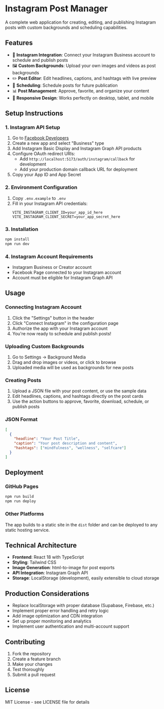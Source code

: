 # Instagram Post Manager

A complete web application for creating, editing, and publishing Instagram posts with custom backgrounds and scheduling capabilities.

## Features

- 📱 **Instagram Integration**: Connect your Instagram Business account to schedule and publish posts
- 🖼️ **Custom Backgrounds**: Upload your own images and videos as post backgrounds
- ✏️ **Post Editor**: Edit headlines, captions, and hashtags with live preview
- 📅 **Scheduling**: Schedule posts for future publication
- 📊 **Post Management**: Approve, favorite, and organize your content
- 📱 **Responsive Design**: Works perfectly on desktop, tablet, and mobile

## Setup Instructions

### 1. Instagram API Setup

1. Go to [Facebook Developers](https://developers.facebook.com/apps/)
2. Create a new app and select "Business" type
3. Add Instagram Basic Display and Instagram Graph API products
4. Configure OAuth redirect URIs:
   - Add `http://localhost:5173/auth/instagram/callback` for development
   - Add your production domain callback URL for deployment
5. Copy your App ID and App Secret

### 2. Environment Configuration

1. Copy `.env.example` to `.env`
2. Fill in your Instagram API credentials:
   ```
   VITE_INSTAGRAM_CLIENT_ID=your_app_id_here
   VITE_INSTAGRAM_CLIENT_SECRET=your_app_secret_here
   ```

### 3. Installation

```bash
npm install
npm run dev
```

### 4. Instagram Account Requirements

- Instagram Business or Creator account
- Facebook Page connected to your Instagram account
- Account must be eligible for Instagram Graph API

## Usage

### Connecting Instagram Account

1. Click the "Settings" button in the header
2. Click "Connect Instagram" in the configuration page
3. Authorize the app with your Instagram account
4. You're now ready to schedule and publish posts!

### Uploading Custom Backgrounds

1. Go to Settings → Background Media
2. Drag and drop images or videos, or click to browse
3. Uploaded media will be used as backgrounds for new posts

### Creating Posts

1. Upload a JSON file with your post content, or use the sample data
2. Edit headlines, captions, and hashtags directly on the post cards
3. Use the action buttons to approve, favorite, download, schedule, or publish posts

### JSON Format

```json
[
  {
    "headline": "Your Post Title",
    "caption": "Your post description and content",
    "hashtags": ["mindfulness", "wellness", "selfcare"]
  }
]
```

## Deployment

### GitHub Pages

```bash
npm run build
npm run deploy
```

### Other Platforms

The app builds to a static site in the `dist` folder and can be deployed to any static hosting service.

## Technical Architecture

- **Frontend**: React 18 with TypeScript
- **Styling**: Tailwind CSS
- **Image Generation**: html-to-image for post exports
- **API Integration**: Instagram Graph API
- **Storage**: LocalStorage (development), easily extensible to cloud storage

## Production Considerations

- Replace localStorage with proper database (Supabase, Firebase, etc.)
- Implement proper error handling and retry logic
- Add image optimization and CDN integration
- Set up proper monitoring and analytics
- Implement user authentication and multi-account support

## Contributing

1. Fork the repository
2. Create a feature branch
3. Make your changes
4. Test thoroughly
5. Submit a pull request

## License

MIT License - see LICENSE file for details